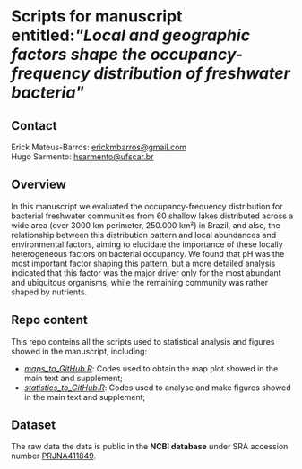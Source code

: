 # Scripts for manuscript entitled:_"Local and geographic factors shape the occupancy-frequency distribution of freshwater bacteria"_

## Contact
Erick Mateus-Barros: erickmbarros@gmail.com  
Hugo Sarmento: hsarmento@ufscar.br




## Overview
In this manuscript we evaluated the occupancy-frequency distribution for bacterial freshwater communities from 60 shallow lakes distributed across a wide area (over 3000 km perimeter, 250.000 km²) in Brazil, and also, the relationship between this distribution pattern and local abundances and environmental factors, aiming to elucidate the importance of these locally heterogeneous factors on bacterial occupancy. We found that pH was the most important factor shaping this pattern, but a more detailed analysis indicated that this factor was the major driver only for the most abundant and ubiquitous organisms, while the remaining community was rather shaped by nutrients.


## Repo content
This repo conteins all the scripts used to statistical analysis and figures showed in the manuscript, including:

* _[maps_to_GitHub.R](https://github.com/LMPB/Occupancy-Frequency-Distribution/blob/master/maps_to_GitHub.R)_: Codes used to obtain the map plot showed in the main text and supplement;
* _[statistics_to_GitHub.R](https://github.com/LMPB/Occupancy-Frequency-Distribution/blob/master/statistics_to_GitHub.R)_: Codes used to analyse and make figures showed in the main text and supplement;


## Dataset
The raw data the data is public in the __NCBI database__ under SRA accession number [PRJNA411849](https://www.ncbi.nlm.nih.gov/bioproject/411849).

